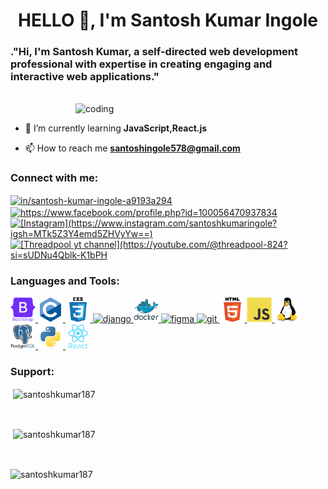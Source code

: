 

<h1 align="center">HELLO 👋, I'm Santosh Kumar Ingole</h1>
<h3>."Hi, I'm Santosh Kumar, a self-directed web development professional with expertise in creating engaging and interactive web applications."</h3>
<br>
<img align="right" alt="coding" width="400" src="https://camo.githubusercontent.com/2366b34bb903c09617990fb5fff4622f3e941349e846ddb7e73df872a9d21233/68747470733a2f2f63646e2e6472696262626c652e636f6d2f75736572732f3733303730332f73637265656e73686f74732f363538313234332f6176656e746f2e676966"><br>




- 🌱 I’m currently learning **JavaScript,React.js**

- 📫 How to reach me **santoshingole578@gmail.com**

<h3 align="left">Connect with me:</h3>
<p align="left">
<a href="https://www.linkedin.com/in/santosh-kumar-ingole-a9193a294/" target="blank"><img align="center" src="https://raw.githubusercontent.com/rahuldkjain/github-profile-readme-generator/master/src/images/icons/Social/linked-in-alt.svg" alt="in/santosh-kumar-ingole-a9193a294" height="30" width="40" /></a>
<a href="https://www.facebook.com/profile.php?id=100056470937834/" target="blank"><img align="center" src="https://raw.githubusercontent.com/rahuldkjain/github-profile-readme-generator/master/src/images/icons/Social/facebook.svg" alt="https://www.facebook.com/profile.php?id=100056470937834" height="30" width="40" /></a>
<a href="https://www.instagram.com/santoshkumaringole?igsh=MTk5Z3Y4emd5ZHVyYw==" target="blank"><img align="center" src="https://raw.githubusercontent.com/rahuldkjain/github-profile-readme-generator/master/src/images/icons/Social/instagram.svg" alt="[Instagram](https://www.instagram.com/santoshkumaringole?igsh=MTk5Z3Y4emd5ZHVyYw==)" height="30" width="40" /></a>
<a href="https://youtube.com/@threadpool-824?si=sUDNu4Qblk-K1bPH" target="blank"><img align="center" src="https://raw.githubusercontent.com/rahuldkjain/github-profile-readme-generator/master/src/images/icons/Social/youtube.svg" alt="[Threadpool yt channel](https://youtube.com/@threadpool-824?si=sUDNu4Qblk-K1bPH" target=)" height="30" width="40" /></a>
</p>

<h3 align="left">Languages and Tools:</h3>
<p align="left"> <a href="https://getbootstrap.com" target="_blank" rel="noreferrer"> <img src="https://raw.githubusercontent.com/devicons/devicon/master/icons/bootstrap/bootstrap-plain-wordmark.svg" alt="bootstrap" width="40" height="40"/> </a> <a href="https://www.cprogramming.com/" target="_blank" rel="noreferrer"> <img src="https://raw.githubusercontent.com/devicons/devicon/master/icons/c/c-original.svg" alt="c" width="40" height="40"/> </a> <a href="https://www.w3schools.com/css/" target="_blank" rel="noreferrer"> <img src="https://raw.githubusercontent.com/devicons/devicon/master/icons/css3/css3-original-wordmark.svg" alt="css3" width="40" height="40"/> </a> <a href="https://www.djangoproject.com/" target="_blank" rel="noreferrer"> <img src="https://cdn.worldvectorlogo.com/logos/django.svg" alt="django" width="40" height="40"/> </a> <a href="https://www.docker.com/" target="_blank" rel="noreferrer"> <img src="https://raw.githubusercontent.com/devicons/devicon/master/icons/docker/docker-original-wordmark.svg" alt="docker" width="40" height="40"/> </a> <a href="https://www.figma.com/" target="_blank" rel="noreferrer"> <img src="https://www.vectorlogo.zone/logos/figma/figma-icon.svg" alt="figma" width="40" height="40"/> </a> <a href="https://git-scm.com/" target="_blank" rel="noreferrer"> <img src="https://www.vectorlogo.zone/logos/git-scm/git-scm-icon.svg" alt="git" width="40" height="40"/> </a> <a href="https://www.w3.org/html/" target="_blank" rel="noreferrer"> <img src="https://raw.githubusercontent.com/devicons/devicon/master/icons/html5/html5-original-wordmark.svg" alt="html5" width="40" height="40"/> </a> <a href="https://developer.mozilla.org/en-US/docs/Web/JavaScript" target="_blank" rel="noreferrer"> <img src="https://raw.githubusercontent.com/devicons/devicon/master/icons/javascript/javascript-original.svg" alt="javascript" width="40" height="40"/> </a> <a href="https://www.linux.org/" target="_blank" rel="noreferrer"> <img src="https://raw.githubusercontent.com/devicons/devicon/master/icons/linux/linux-original.svg" alt="linux" width="40" height="40"/> </a> <a href="https://www.postgresql.org" target="_blank" rel="noreferrer"> <img src="https://raw.githubusercontent.com/devicons/devicon/master/icons/postgresql/postgresql-original-wordmark.svg" alt="postgresql" width="40" height="40"/> </a> <a href="https://www.python.org" target="_blank" rel="noreferrer"> <img src="https://raw.githubusercontent.com/devicons/devicon/master/icons/python/python-original.svg" alt="python" width="40" height="40"/> </a> <a href="https://reactjs.org/" target="_blank" rel="noreferrer"> <img src="https://raw.githubusercontent.com/devicons/devicon/master/icons/react/react-original-wordmark.svg" alt="react" width="40" height="40"/> </a> </p>

<h3 align="left">Support:</h3>
<p>&nbsp;<img align="center" src="https://github-readme-stats.vercel.app/api/top-langs?username=santoshkumar187&show_icons=true&locale=en&layout=compact" alt="santoshkumar187" /></p><br>

<p>&nbsp;<img align="center" src="https://github-readme-stats.vercel.app/api?username=santoshkumar187&show_icons=true&locale=en" alt="santoshkumar187" /></p><br>

<p><img align="center" src="https://github-readme-streak-stats.herokuapp.com/?user=santoshkumar187&show_icons=true&locale=en" alt="santoshkumar187" /></p>



